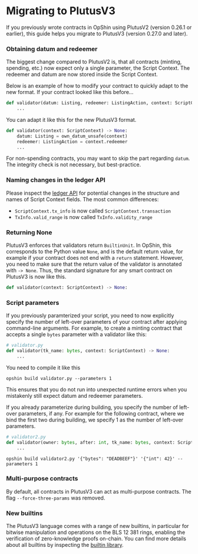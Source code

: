 # Migrating to PlutusV3

If you previously wrote contracts in OpShin using PlutusV2 (version 0.26.1 or earlier), this guide helps you migrate to PlutusV3 (version 0.27.0 and later).

### Obtaining datum and redeemer

The biggest change compared to PlutusV2 is, that all contracts (minting, spending, etc.) now expect only a single parameter, the Script Context.
The redeemer and datum are now stored inside the Script Context.

Below is an example of how to modify your contract to quickly adapt to the new format. If your contract looked like this before...
```python
def validator(datum: Listing, redeemer: ListingAction, context: ScriptContext) -> None:
    ...
```

You can adapt it like this for the new PlutusV3 format.
```python
def validator(context: ScriptContext) -> None:
    datum: Listing = own_datum_unsafe(context)
    redeemer: ListingAction = context.redeemer
    ...
```

For non-spending contracts, you may want to skip the part regarding `datum`. The integrity check is not necessary, but best-practice.

### Naming changes in the ledger API

Please inspect the [ledger API](https://opshin.opshin.dev/opshin/ledger/api_v3.html) for potential changes in the structure and names of Script Context fields.
The most common differences:

- `ScriptContext.tx_info` is now called `ScriptContext.transaction`
- `TxInfo.valid_range` is now called `TxInfo.validity_range`


### Returning None

PlutusV3 enforces that validators return `BuiltinUnit`. In OpShin, this corresponds to the Python value `None`, and is the default return value, for example if your contract does not end with a `return` statement. However, you need to make sure that the return value of the validator is annotated with `-> None`. Thus, the standard signature for any smart contract on PlutusV3 is now like this.
```python
def validator(context: ScriptContext) -> None:
```

### Script parameters

If you previously paramterized your script, you need to now explicitly specify the number of left-over parameters of your contract after applying command-line arguments. For example, to create a minting contract that accepts a single `bytes` parameter with a validator like this:
```python
# validator.py
def validator(tk_name: bytes, context: ScriptContext) -> None:
    ...
```

You need to compile it like this
```
opshin build validator.py --parameters 1
```

This ensures that you do not run into unexpected runtime errors when you mistakenly still expect datum and redeemer parameters.

If you already parameterize during building, you specify the number of left-over parameters, if any. For example for the following contract, where we bind the first two during building, we specify 1 as the number of left-over parameters.

```python
# validator2.py
def validator(owner: bytes, after: int, tk_name: bytes, context: ScriptContext) -> None:
    ...
```

```
opshin build validator2.py '{"bytes": "DEADBEEF"}' '{"int": 42}' --parameters 1
```

### Multi-purpose contracts

By default, all contracts in PlutusV3 can act as multi-purpose contracts. The flag `--force-three-params` was removed.

### New builtins

The PlutusV3 language comes with a range of new builtins, in particular for bitwise manipulation and operations on the BLS 12 381 rings, enabling the verification of zero-knowledge proofs on-chain.
You can find more details about all builtins by inspecting the [builtin library](https://opshin.opshin.dev/opshin/std/builtins.html).